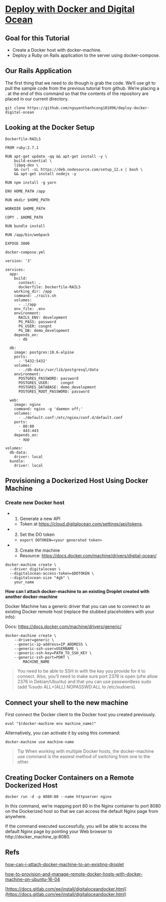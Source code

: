 # [Deploy with Docker and Digital Ocean](https://coderjourney.com/deploy-docker-digital-ocean/)

## Goal for this Tutorial
- Create a Docker host with docker-machine.
- Deploy a Ruby on Rails application to the server using docker-compose.

## Our Rails Application
The first thing that we need to do though is grab the code. We’ll use git to pull the sample code from the previous tutorial from github. We’re placing a . at the end of this command so that the contents of the repository are placed in our current directory.

`git clone https://github.com/nguyenthanhcong101096/deploy-docker-digital-ocean`

## Looking at the Docker Setup
`Dockerfile-RAILS`
```
FROM ruby:2.7.1

RUN apt-get update -qq && apt-get install -y \
    build-essential \
    libpq-dev \
    && curl -sL https://deb.nodesource.com/setup_12.x | bash \
    && apt-get install nodejs -y

RUN npm install -g yarn

ENV HOME_PATH /app

RUN mkdir $HOME_PATH

WORKDIR $HOME_PATH

COPY . $HOME_PATH

RUN bundle install

RUN /app/bin/webpack

EXPOSE 3000
```

`docker-compose.yml`
```
version: '3'

services:
  app:
    build:
      context: .
      dockerfile: Dockerfile-RAILS
    working_dir: /app
    command: ./rails.sh
    volumes:
      - .:/app
    env_file: .env
    environment:
      RAILS_ENV: development
      PG_PASS: password
      PG_USER: congnt
      PG_DB: demo_development
    depends_on:
      - db

  db:
    image: postgres:10.6-alpine
    ports:
      - '5432:5432'
    volumes:
      - ./db-data:/var/lib/postgresql/data
    environment:
      POSTGRES_PASSWORD: password
      POSTGRES_USER:     congnt
      POSTGRES_DATABASE: demo_development
      POSTGRES_ROOT_PASSWORD: password

  web:
    image: nginx
    command: nginx -g 'daemon off;'
    volumes:
      - ./default.conf:/etc/nginx/conf.d/default.conf
    ports:
      - 80:80
      - 443:443
    depends_on:
      - app

volumes:
  db-data:
    driver: local
  bundle:
    driver: local
```

## Provisioning a Dockerized Host Using Docker Machine
### Create new Docker host
- 1. Generate a new API
  -  Token at https://cloud.digitalocean.com/settings/api/tokens.
- 2. Set the DO token
  - `export DOTOKEN=<your generated token>`
- 3. Create the machine
  - Resource: https://docs.docker.com/machine/drivers/digital-ocean/

```
docker-machine create \
  --driver digitalocean \
  --digitalocean-access-token=$DOTOKEN \
  --digitalocean-size "4gb" \
    your_name
```

**How can I attach docker-machine to an existing Droplet created with another docker-machine**

Docker Machine has a generic driver that you can use to connect to an existing Docker remote host (replace the stubbed placeholders with your info):

Docs: https://docs.docker.com/machine/drivers/generic/

```
docker-machine create \
    --driver=generic \
    --generic-ip-address=IP_ADDRESS \
    --generic-ssh-user=USERNAME \
    --generic-ssh-key=PATH_TO_SSH_KEY \
    --generic-ssh-port=PORT \
        MACHINE_NAME
```

> You need to be able to SSH in with the key you provide for it to connect. Also, you’ll need to make sure port 2376 is open (ufw allow 2376 in Debian/Ubuntu) and that you can use passwordless sudo (add %sudo   ALL=(ALL) NOPASSWD:ALL to /etc/sudoers).

## Connect your shell to the new machine

First connect the Docker client to the Docker host you created previously.

`eval "$(docker-machine env machine_name)"`

Alternatively, you can activate it by using this command:

`docker-machine use machine-name`

> Tip When working with multiple Docker hosts, the docker-machine use command is the easiest method of switching from one to the other.

## Creating Docker Containers on a Remote Dockerized Host

```
docker run -d -p 8080:80 --name httpserver nginx
```

In this command, we’re mapping port 80 in the Nginx container to port 8080 on the Dockerized host so that we can access the default Nginx page from anywhere.

If the command executed successfully, you will be able to access the default Nginx page by pointing your Web browser to http://docker_machine_ip:8080.


## Refs
[how-can-i-attach-docker-machine-to-an-existing-droplet](https://www.digitalocean.com/community/questions/how-can-i-attach-docker-machine-to-an-existing-droplet-created-with-another-docker-machine)

[how-to-provision-and-manage-remote-docker-hosts-with-docker-machine-on-ubuntu-16-04](https://www.digitalocean.com/community/tutorials/how-to-provision-and-manage-remote-docker-hosts-with-docker-machine-on-ubuntu-16-04)

[https://docs.gitlab.com/ee/install/digitaloceandocker.html](https://docs.gitlab.com/ee/install/digitaloceandocker.html)